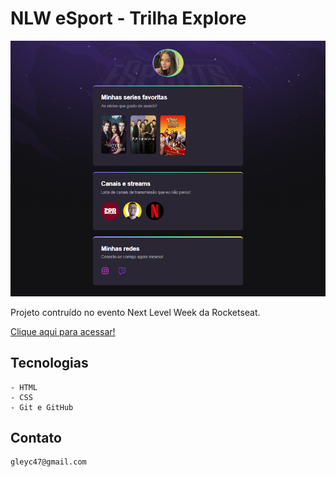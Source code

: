 # NLW eSport - Trilha Explore

![preview](./github/preview.png)


Projeto contruído no evento Next Level Week da Rocketseat. 

[Clique aqui para acessar!](https://gleycianecosta.github.io/NLW/)

## Tecnologias
    - HTML
    - CSS
    - Git e GitHub

## Contato

    gleyc47@gmail.com    
